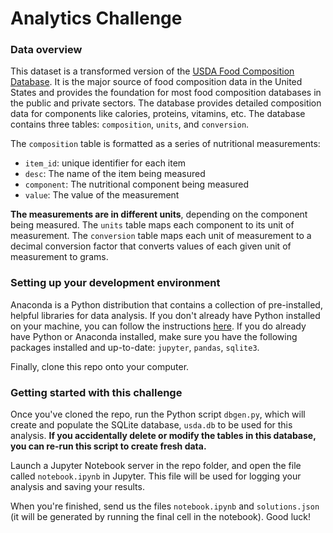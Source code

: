 # Analytics Challenge

### Data overview
This dataset is a transformed version of the [USDA Food Composition Database](https://ndb.nal.usda.gov/ndb/). It is the major source of food composition data in the United States and provides the foundation for most food composition databases in the public and private sectors. The database provides detailed composition data for components like calories, proteins, vitamins, etc. The database contains three tables: `composition`, `units`, and `conversion`.

The `composition` table is formatted as a series of nutritional measurements:
- `item_id`: unique identifier for each item
- `desc`: The name of the item being measured
- `component`: The nutritional component being measured
- `value`: The value of the measurement

**The measurements are in different units**, depending on the component being measured. The `units` table maps each component to its unit of measurement. The `conversion` table maps each unit of measurement to a decimal conversion factor that converts values of each given unit of measurement to grams.

### Setting up your development environment
Anaconda is a Python distribution that contains a collection of pre-installed, helpful libraries for data analysis. If you don't already have Python installed on your machine, you can follow the instructions [here](https://conda.io/docs/user-guide/install/index.html). If you do already have Python or Anaconda installed, make sure you have the following packages installed and up-to-date: `jupyter`, `pandas`, `sqlite3`.

Finally, clone this repo onto your computer.

### Getting started with this challenge
Once you've cloned the repo, run the Python script `dbgen.py`, which will create and populate the SQLite database, `usda.db` to be used for this analysis. **If you accidentally delete or modify the tables in this database, you can re-run this script to create fresh data.**

Launch a Jupyter Notebook server in the repo folder, and open the file called `notebook.ipynb` in Jupyter. This file will be used for logging your analysis and saving your results.

When you're finished, send us the files `notebook.ipynb` and `solutions.json` (it will be generated by running the final cell in the notebook). Good luck!
